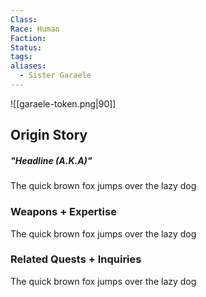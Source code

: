 ```yaml
---
Class: 
Race: Human
Faction: 
Status: 
tags: 
aliases:
  - Sister Garaele
---
```

![[garaele-token.png|90]]
## Origin Story
##### "Headline (A.K.A)"
The quick brown fox jumps over the lazy dog

### Weapons + Expertise
The quick brown fox jumps over the lazy dog

### Related Quests + Inquiries
The quick brown fox jumps over the lazy dog